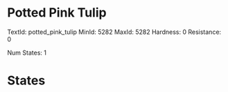 # Potted Pink Tulip
TextId: potted_pink_tulip
MinId: 5282
MaxId: 5282
Hardness: 0
Resistance: 0

Num States: 1
# States
```

```